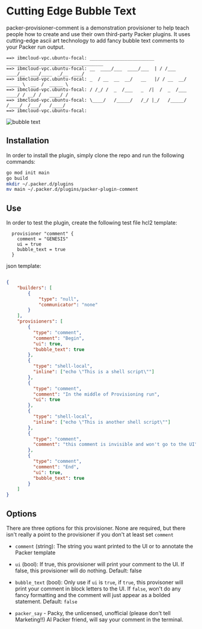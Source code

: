 # Cutting Edge Bubble Text
packer-provisioner-comment is a demonstration provisioner to help teach people
how to create and use their own third-party Packer plugins. It uses
cutting-edge ascii art technology to add fancy bubble text comments to your
Packer run output.

```
==> ibmcloud-vpc.ubuntu-focal: ________________________   ____________________________________
==> ibmcloud-vpc.ubuntu-focal: __  ____/___  ____/___  | / /___  ____/__  ___/____  _/__  ___/
==> ibmcloud-vpc.ubuntu-focal: _  / __  __  __/   __   |/ / __  __/   _____ \  __  /  _____ \
==> ibmcloud-vpc.ubuntu-focal: / /_/ /  _  /___   _  /|  /  _  /___   ____/ / __/ /   ____/ /
==> ibmcloud-vpc.ubuntu-focal: \____/   /_____/   /_/ |_/   /_____/   /____/  /___/   /____/
==> ibmcloud-vpc.ubuntu-focal:
```

![bubble text](./screenshot.png)


## Installation

In order to install the plugin, simply clone the repo and run the following
commands:

``` bash
go mod init main
go build
mkdir ~/.packer.d/plugins
mv main ~/.packer.d/plugins/packer-plugin-comment
```

## Use

In order to test the plugin, create the following test file
hcl2 template:
``` hcl2
  provisioner "comment" {
    comment = "GENESIS"
    ui = true
    bubble_text = true
  }

```
json template:
``` json

{
    "builders": [
        {
            "type": "null",
            "communicator": "none"
        }
    ],
    "provisioners": [
        {
          "type": "comment",
          "comment": "Begin",
          "ui": true,
          "bubble_text": true
        },
        {
          "type": "shell-local",
          "inline": ["echo \"This is a shell script\""]
        },
        {
          "type": "comment",
          "comment": "In the middle of Provisioning run",
          "ui": true
        },
        {
          "type": "shell-local",
          "inline": ["echo \"This is another shell script\""]
        },
        {
          "type": "comment",
          "comment": "this comment is invisible and won't go to the UI"
        },
        {
          "type": "comment",
          "comment": "End",
          "ui": true,
          "bubble_text": true
        }
    ]
}

```

## Options

There are three options for this provisioner. None are required, but there isn't
really a point to the provisioner if you don't at least set `comment`

- `comment` (string): The string you want printed to the UI or to annotate the
  Packer template

- `ui` (bool): If true, this provisioner will print your comment to the UI. If
  false, this provisioner will do nothing. Default: false

- `bubble_text` (bool): Only use if `ui` is `true`, if `true`, this provisoner will
  print your comment in block letters to the UI. If `false`, won't do any fancy
  formatting and the comment will just appear as a bolded statement. Default:
  `false`

- `packer_say` - Packy, the unlicensed, unofficial (please don't tell
  Marketing!!) AI Packer friend, will say your comment in the terminal.
